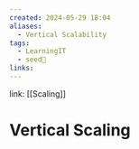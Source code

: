 ```yaml
---
created: 2024-05-29 18:04
aliases:
  - Vertical Scalability
tags:
  - LearningIT
  - seed🌱
links:
---
```


link: [[Scaling]]

# Vertical Scaling

